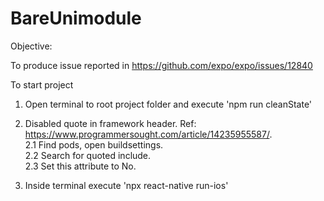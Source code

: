 # BareUnimodule

Objective: 

To produce issue reported in https://github.com/expo/expo/issues/12840

To start project 

1. Open terminal to root project folder and execute 'npm run cleanState'

2. Disabled quote in framework header. Ref: https://www.programmersought.com/article/14235955587/.   
  2.1 Find pods, open buildsettings.   
  2.2 Search for quoted include.   
  2.3 Set this attribute to No.   

3. Inside terminal execute 'npx react-native run-ios'
